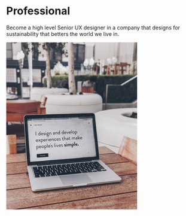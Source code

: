 # Professional

<!--  ![Alt text](https://images.unsplash.com/photo-1507238691740-187a5b1d37b8?ixlib=rb-4.0.3&ixid=M3wxMjA3fDB8MHxwaG90by1wYWdlfHx8fGVufDB8fHx8fA%3D%3D&auto=format&fit=crop&w=1955&q=80) image too big -->  

Become a high level Senior UX designer in a company that designs for sustainability that betters the world we live in.

<img src="images/Professional.jpg" width="350">